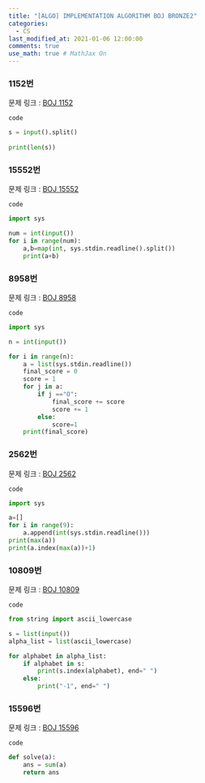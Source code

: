 ```yaml
---
title: "[ALGO] IMPLEMENTATION ALGORITHM BOJ BRONZE2"
categories: 
  - CS
last_modified_at: 2021-01-06 12:00:00
comments: true
use_math: true # MathJax On
---
```


### 1152번
문제 링크 : [BOJ 1152](https://www.acmicpc.net/problem/1152)

`code`
```py
s = input().split()
 
print(len(s))
```


### 15552번
문제 링크 : [BOJ 15552](https://www.acmicpc.net/problem/15552)

`code`
```py
import sys

num = int(input())
for i in range(num):
    a,b=map(int, sys.stdin.readline().split())
    print(a+b)
```


### 8958번
문제 링크 : [BOJ 8958](https://www.acmicpc.net/problem/8958)

`code`
```py
import sys

n = int(input())

for i in range(n):
    a = list(sys.stdin.readline())
    final_score = 0
    score = 1
    for j in a:
        if j =="O":
            final_score += score
            score += 1
        else:
            score=1
    print(final_score)
```


### 2562번
문제 링크 : [BOJ 2562](https://www.acmicpc.net/problem/2562)

`code`
```py
import sys

a=[]
for i in range(9):
	a.append(int(sys.stdin.readline()))
print(max(a))
print(a.index(max(a))+1)
```


### 10809번
문제 링크 : [BOJ 10809](https://www.acmicpc.net/problem/10809)

`code`
```py
from string import ascii_lowercase

s = list(input())
alpha_list = list(ascii_lowercase)

for alphabet in alpha_list:
	if alphabet in s:
		print(s.index(alphabet), end=" ")
	else:
		print("-1", end=" ")
```


### 15596번
문제 링크 : [BOJ 15596](https://www.acmicpc.net/problem/15596)

`code`
```py
def solve(a):
    ans = sum(a)
    return ans
```


